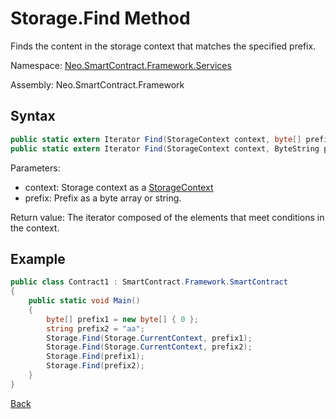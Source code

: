 # Storage.Find Method

Finds the content in the storage context that matches the specified prefix.

Namespace: [Neo.SmartContract.Framework.Services](../../services.md)

Assembly: Neo.SmartContract.Framework

## Syntax

```cs
public static extern Iterator Find(StorageContext context, byte[] prefix, FindOptions options = FindOptions.None);
public static extern Iterator Find(StorageContext context, ByteString prefix, FindOptions options = FindOptions.None);
```

Parameters:

- context: Storage context as a [StorageContext](../StorageContext.md)
- prefix: Prefix as a byte array or string.

Return value: The iterator composed of the elements  that meet conditions in the context.

## Example

```cs
public class Contract1 : SmartContract.Framework.SmartContract
{
    public static void Main()
    {
        byte[] prefix1 = new byte[] { 0 };
        string prefix2 = "aa";
        Storage.Find(Storage.CurrentContext, prefix1);
        Storage.Find(Storage.CurrentContext, prefix2);
        Storage.Find(prefix1);
        Storage.Find(prefix2);
    }
}
```

[Back](../Storage.md)

